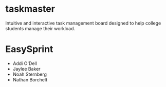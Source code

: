 # taskmaster

Intuitive and interactive task management board designed to help college students manage their workload.

# EasySprint

- Addi O'Dell
- Jaylee Baker
- Noah Sternberg
- Nathan Borchelt
